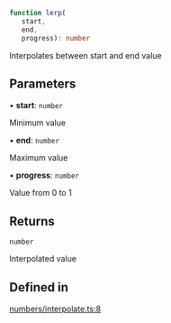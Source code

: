 ```ts
function lerp(
   start, 
   end, 
   progress): number
```

Interpolates between start and end value

## Parameters

• **start**: `number`

Minimum value

• **end**: `number`

Maximum value

• **progress**: `number`

Value from 0 to 1

## Returns

`number`

Interpolated value

## Defined in

[numbers/interpolate.ts:8](https://github.com/Tismas/naszos-utils/blob/9a71c5a0416cc049a4f69cbeb82604980d2e32bf/src/numbers/interpolate.ts#L8)
